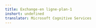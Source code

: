 ```yaml
---
title: Exchange-en ligne-plan-1
inshort: undefined
translator: Microsoft Cognitive Services
---
```




